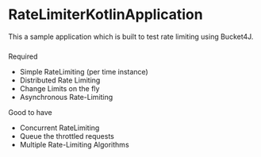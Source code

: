 # RateLimiterKotlinApplication
This a sample application which is built to test rate limiting using Bucket4J.

###
Required
- Simple RateLimiting (per time instance)
- Distributed Rate Limiting
- Change Limits on the fly
- Asynchronous Rate-Limiting

Good to have
- Concurrent RateLimiting
- Queue the throttled requests
- Multiple Rate-Limiting Algorithms